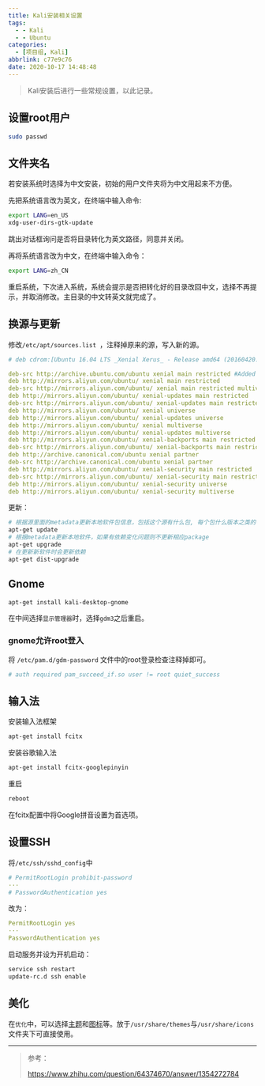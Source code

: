 ```yaml
---
title: Kali安装相关设置
tags:
  - - Kali
  - - Ubuntu
categories:
  - [项目组, Kali]
abbrlink: c77e9c76
date: 2020-10-17 14:48:48
---
```


> Kali安装后进行一些常规设置，以此记录。

## 设置root用户

```bash
sudo passwd
```

## 文件夹名

若安装系统时选择为中文安装，初始的用户文件夹将为中文用起来不方便。

先把系统语言改为英文，在终端中输入命令:  

```bash
export LANG=en_US
xdg-user-dirs-gtk-update
```

跳出对话框询问是否将目录转化为英文路径，同意并关闭。

再将系统语言改为中文，在终端中输入命令：

```bash
export LANG=zh_CN
```

重启系统，下次进入系统，系统会提示是否把转化好的目录改回中文，选择不再提示，并取消修改。主目录的中文转英文就完成了。

## 换源与更新

修改`/etc/apt/sources.list `，注释掉原来的源，写入新的源。

```yaml
# deb cdrom:[Ubuntu 16.04 LTS _Xenial Xerus_ - Release amd64 (20160420.1)]/ xenial main restricted

deb-src http://archive.ubuntu.com/ubuntu xenial main restricted #Added by software-properties
deb http://mirrors.aliyun.com/ubuntu/ xenial main restricted
deb-src http://mirrors.aliyun.com/ubuntu/ xenial main restricted multiverse universe #Added by software-properties
deb http://mirrors.aliyun.com/ubuntu/ xenial-updates main restricted
deb-src http://mirrors.aliyun.com/ubuntu/ xenial-updates main restricted multiverse universe #Added by software-properties
deb http://mirrors.aliyun.com/ubuntu/ xenial universe
deb http://mirrors.aliyun.com/ubuntu/ xenial-updates universe
deb http://mirrors.aliyun.com/ubuntu/ xenial multiverse
deb http://mirrors.aliyun.com/ubuntu/ xenial-updates multiverse
deb http://mirrors.aliyun.com/ubuntu/ xenial-backports main restricted universe multiverse
deb-src http://mirrors.aliyun.com/ubuntu/ xenial-backports main restricted universe multiverse #Added by software-properties
deb http://archive.canonical.com/ubuntu xenial partner
deb-src http://archive.canonical.com/ubuntu xenial partner
deb http://mirrors.aliyun.com/ubuntu/ xenial-security main restricted
deb-src http://mirrors.aliyun.com/ubuntu/ xenial-security main restricted multiverse universe #Added by software-properties
deb http://mirrors.aliyun.com/ubuntu/ xenial-security universe
deb http://mirrors.aliyun.com/ubuntu/ xenial-security multiverse
```

更新：

```bash
# 根据源里面的metadata更新本地软件包信息，包括这个源有什么包, 每个包什么版本之类的
apt-get update
# 根据metadata更新本地软件，如果有依赖变化问题则不更新相应package
apt-get upgrade
# 在更新新软件时会更新依赖
apt-get dist-upgrade
```

## Gnome

```bash
apt-get install kali-desktop-gnome
```

在中间选择`显示管理器`时，选择`gdm3`之后重启。

### gnome允许root登入

将 `/etc/pam.d/gdm-password` 文件中的root登录检查注释掉即可。

```yaml
# auth required pam_succeed_if.so user != root quiet_success
```

## 输入法

安装输入法框架

```bash
apt-get install fcitx
```

安装谷歌输入法

```bash
apt-get install fcitx-googlepinyin
```

重启

```bash
reboot
```

在fcitx配置中将Google拼音设置为首选项。

## 设置SSH

将`/etc/ssh/sshd_config`中

```yaml
# PermitRootLogin prohibit-password
···
# PasswordAuthentication yes
```

改为：

```yaml
PermitRootLogin yes
···
PasswordAuthentication yes
```

启动服务并设为开机启动：

```bash
service ssh restart
update-rc.d ssh enable
```

## 美化

在`优化`中，可以选择[主题](https://www.gnome-look.org/p/1013714)和[图标](https://www.opendesktop.org/p/1305429/)等。放于`/usr/share/themes`与`/usr/share/icons`文件夹下可直接使用。

---

> 参考：
>
> https://www.zhihu.com/question/64374670/answer/1354272784